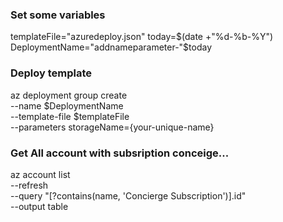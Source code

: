 ### Set some variables

templateFile="azuredeploy.json"
today=$(date +"%d-%b-%Y")
DeploymentName="addnameparameter-"$today

### Deploy template

az deployment group create \
 --name $DeploymentName \
 --template-file $templateFile \
 --parameters storageName={your-unique-name}

### Get All account with subsription conceige...

az account list \
 --refresh \
 --query "[?contains(name, 'Concierge Subscription')].id" \
 --output table
